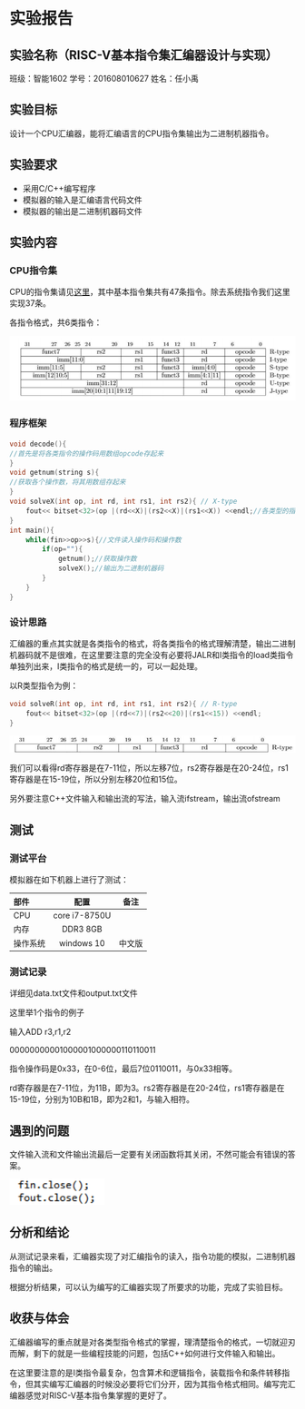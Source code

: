 # 实验报告

## 实验名称（RISC-V基本指令集汇编器设计与实现）

班级：智能1602 学号：201608010627 姓名：任小禹

## 实验目标

设计一个CPU汇编器，能将汇编语言的CPU指令集输出为二进制机器指令。

## 实验要求

* 采用C/C++编写程序
* 模拟器的输入是汇编语言代码文件
* 模拟器的输出是二进制机器码文件

## 实验内容

### CPU指令集

CPU的指令集请见[这里](https://riscv.org/specifications/)，其中基本指令集共有47条指令。除去系统指令我们这里实现37条。

各指令格式，共6类指令：

![图1](./type.png)

### 程序框架
```C++
void decode(){
//首先是将各类指令的操作码用数组opcode存起来
}
void getnum(string s){
//获取各个操作数，将其用数组存起来
}
void solveX(int op, int rd, int rs1, int rs2){ // X-type 
    fout<< bitset<32>(op |(rd<<X)|(rs2<<X)|(rs1<<X)) <<endl;//各类型的指令输出为二进制机器码文件
}
int main(){
	while(fin>>op>>s){//文件读入操作码和操作数
		if(op=""){
			getnum();//获取操作数
			solveX();//输出为二进制机器码
		}
	}
}
```
### 设计思路
汇编器的重点其实就是各类指令的格式，将各类指令的格式理解清楚，输出二进制机器码就不是很难，在这里要注意的完全没有必要将JALR和I类指令的load类指令单独列出来，I类指令的格式是统一的，可以一起处理。

以R类型指令为例：
```C++
void solveR(int op, int rd, int rs1, int rs2){ // R-type 
    fout<< bitset<32>(op |(rd<<7)|(rs2<<20)|(rs1<<15)) <<endl;
}
```
![图2](./rtype.png)

我们可以看得rd寄存器是在7-11位，所以左移7位，rs2寄存器是在20-24位，rs1寄存器是在15-19位，所以分别左移20位和15位。

另外要注意C++文件输入和输出流的写法，输入流ifstream，输出流ofstream

## 测试

### 测试平台

模拟器在如下机器上进行了测试：

| 部件     | 配置             | 备注   |
| :--------|:----------------:| :-----:|
| CPU      | core i7-8750U    |        |
| 内存     | DDR3 8GB         |        |
| 操作系统 | windows 10 | 中文版 |


### 测试记录
详细见data.txt文件和output.txt文件

这里举1个指令的例子

输入ADD r3,r1,r2

00000000001000001000000110110011

指令操作码是0x33，在0-6位，最后7位0110011，与0x33相等。

rd寄存器是在7-11位，为11B，即为3。rs2寄存器是在20-24位，rs1寄存器是在15-19位，分别为10B和1B，即为2和1，与输入相符。
## 遇到的问题
文件输入流和文件输出流最后一定要有关闭函数将其关闭，不然可能会有错误的答案。

![图3](./mis.png)
## 分析和结论

从测试记录来看，汇编器实现了对汇编指令的读入，指令功能的模拟，二进制机器指令的输出。

根据分析结果，可以认为编写的汇编器实现了所要求的功能，完成了实验目标。
## 收获与体会

汇编器编写的重点就是对各类型指令格式的掌握，理清楚指令的格式，一切就迎刃而解，剩下的就是一些编程技能的问题，包括C++如何进行文件输入和输出。

在这里要注意的是I类指令最复杂，包含算术和逻辑指令，装载指令和条件转移指令，但其实编写汇编器的时候没必要将它们分开，因为其指令格式相同。编写完汇编器感觉对RISC-V基本指令集掌握的更好了。
